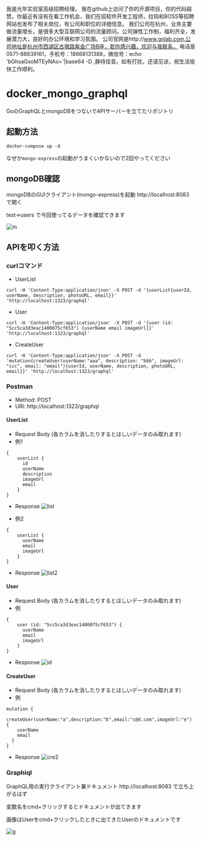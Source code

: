 我是光年实验室高级招聘经理。
我在github上访问了你的开源项目，你的代码超赞。你最近有没有在看工作机会，我们在招软件开发工程师，拉钩和BOSS等招聘网站也发布了相关岗位，有公司和职位的详细信息。
我们公司在杭州，业务主要做流量增长，是很多大型互联网公司的流量顾问。公司弹性工作制，福利齐全，发展潜力大，良好的办公环境和学习氛围。
公司官网是http://www.gnlab.com,公司地址是杭州市西湖区古墩路紫金广场B座，若你感兴趣，欢迎与我联系，
电话是0571-88839161，手机号：18668131388，微信号：echo 'bGhsaGxoMTEyNAo='|base64 -D ,静待佳音。如有打扰，还请见谅，祝生活愉快工作顺利。

# docker_mongo_graphql

GoのGraphQLとmongoDBをつないでAPIサーバーを立てたリポジトリ

## 起動方法
```
docker-compose up -d
```
なぜか`mongo-express`の起動がうまくいかないので2回やってください

## mongoDB確認
mongoDBのGUIクライアント(mongo-express)を起動
http://localhost:8083　で開く

test→users
で今回使ってるデータを確認できます

![m](https://user-images.githubusercontent.com/24749358/56904443-328c1700-6ad9-11e9-9845-fed2a8cddec6.png)



## APIを叩く方法

### curlコマンド
- UserList
```
curl -H 'Content-Type:application/json' -X POST -d '{userList{userId, userName, description, photoURL, email}}' 'http://localhost:1323/graphql'  
```
- User
```
curl -H 'Content-Type:application/json' -X POST -d '{user (id: "5cc5ca3d3eac1400075cf653") {userName email imageUrl}}' 'http://localhost:1323/graphql'
```
- CreateUser
```
curl -H 'Content-Type:application/json' -X POST -d 'mutation{createUser(userName:"aaa", description: "bbb", imageUrl: "ccc", email: "email"){userId, userName, description, photoURL, email}}' 'http://localhost:1323/graphql'
```

### Postman
- Method: POST
- URI: http://localhost:1323/graphql

#### UserList
- Request Body (各カラムを消したりするとほしいデータのみ取れます)
- 例1
```
{
    userList {
      id
      userName
      description
      imageUrl
      email
    }
}
```
- Response
![list](https://user-images.githubusercontent.com/24749358/56904465-3ddf4280-6ad9-11e9-9223-bb98cb141ec4.png)

- 例2
```
{
    userList {
      userName
      email
      imageUrl
    }
}
```
- Response
![list2](https://user-images.githubusercontent.com/24749358/56904468-3fa90600-6ad9-11e9-894f-071d459f3834.png)


#### User
- Request Body (各カラムを消したりするとほしいデータのみ取れます)
- 例
```
{
    user (id: "5cc5ca3d3eac1400075cf653") {
      userName
      email
      imageUrl
    }
}
```
- Response
![id](https://user-images.githubusercontent.com/24749358/56904512-594a4d80-6ad9-11e9-9a45-0cd41b3a3a06.png)

#### CreateUser
- Request Body (各カラムを消したりするとほしいデータのみ取れます)
- 例

```
mutation {
  createUser(userName:"a",description:"b",email:"c@d.com",imageUrl:"e") {
    userName
    email
  }
}
```

- Response
![cre2](https://user-images.githubusercontent.com/24749358/56904540-7252fe80-6ad9-11e9-8402-0797c2d26fd6.png)


### Graphiql
GraphQL用の実行クライアント兼ドキュメント
http://localhost:8083
で立ち上がるはず

変数名をcmd+クリックするとドキュメントが出てきます

画像はUserをcmd+クリックしたときに出てきたUserのドキュメントです


![g](https://user-images.githubusercontent.com/24749358/56904617-a3cbca00-6ad9-11e9-8db0-263ef1d19e81.png)
